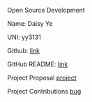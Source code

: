 Open Source Development

Name: Daisy Ye

UNI: yy3131

Github: [link](https://github.com/daisyye0730)

GitHub README: [link](https://github.com/daisyye0730/daisyye0730/blob/main/README.md)

Project Proposal
[project](./projects/python/spotify.md)

Project Contributions
[bug](./projects/python/numpy.md)
